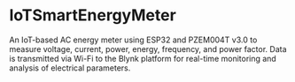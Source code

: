 # IoTSmartEnergyMeter
An IoT-based AC energy meter using ESP32 and PZEM004T v3.0 to measure voltage, current, power, energy, frequency, and power factor. Data is transmitted via Wi-Fi to the Blynk platform for real-time monitoring and analysis of electrical parameters.
